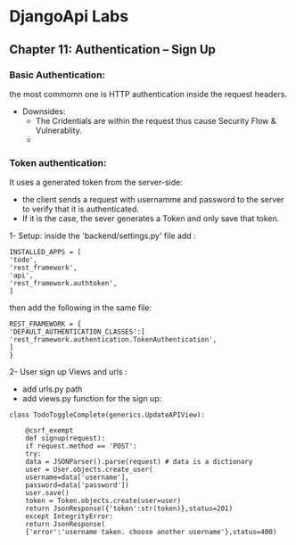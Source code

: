 # DjangoApi Labs
## Chapter 11: Authentication – Sign Up

### Basic Authentication:
the most commomn one is HTTP authentication inside the request headers.
- Downsides:
  - The Cridentials are within the request thus cause Security Flow & Vulnerablity.
  -   

### Token authentication:

It uses a generated token from the server-side:
- the client sends a request with usernamme and password to the server to verify that it is authenticated.
- If it is the case, the sever generates a Token and only save that token.
  
1- Setup: 
  inside the 'backend/settings.py' file add :
```python:
INSTALLED_APPS = [
'todo',
'rest_framework',
'api',
'rest_framework.authtoken',
]
``` 

then add the following in the same file:
```python:
REST_FRAMEWORK = {
'DEFAULT_AUTHENTICATION_CLASSES':[
'rest_framework.authentication.TokenAuthentication',
]
}
```
2- User sign up Views and urls :
- add urls.py path 
- add views.py function for the sign up:
```python:
class TodoToggleComplete(generics.UpdateAPIView):

    @csrf_exempt
    def signup(request):
    if request.method == 'POST':
    try:
    data = JSONParser().parse(request) # data is a dictionary
    user = User.objects.create_user(
    username=data['username'],
    password=data['password'])
    user.save()
    token = Token.objects.create(user=user)
    return JsonResponse({'token':str(token)},status=201)
    except IntegrityError:
    return JsonResponse(
    {'error':'username taken. choose another username'},status=400)
```